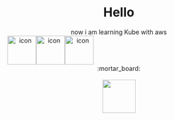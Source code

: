 <div align="center">
<h1>Hello</h1> 
now i am learning Kube with aws
<div style="display: flex; align-items: flex-start;"><img src="https://techstack-generator.vercel.app/kubernetes-icon.svg" alt="icon" width="65" height="65" /><img src="https://techstack-generator.vercel.app/docker-icon.svg" alt="icon" width="65" height="65" /><img src="https://techstack-generator.vercel.app/aws-icon.svg" alt="icon" width="65" height="65" /></div>
:mortar_board:</br></br>
<a href="https://www.credly.com/earner/earned/badge/268899b8-493f-4316-a31a-2573c5a6b191"><img src="https://user-images.githubusercontent.com/69895368/203920072-95e6f79e-bacb-4290-a1db-cdced5c26ca5.png" width="75" height="75"/></a>

</div>

